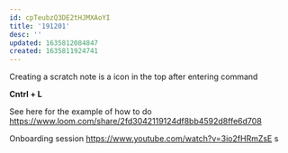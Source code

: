 ```yaml
---
id: cpTeubzQ3DE2tHJMXAoYI
title: '191201'
desc: ''
updated: 1635812084847
created: 1635811924741
---
```


Creating a scratch note is a icon in the top after entering command

**Cntrl + L**

See here for the example of how to do
https://www.loom.com/share/2fd3042119124df8bb4592d8ffe6d708

Onboarding session
https://www.youtube.com/watch?v=3io2fHRmZsE
s
